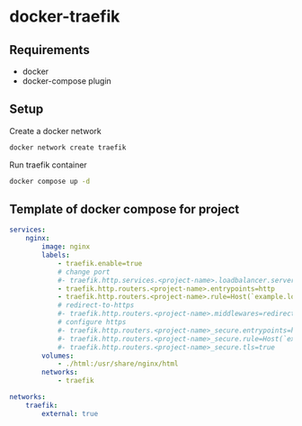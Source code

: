 # docker-traefik



## Requirements

- docker
- docker-compose plugin

## Setup

Create a docker network

```bash
docker network create traefik
```

Run traefik container

```bash
docker compose up -d
```

## Template of docker compose for project

```yaml
services:
    nginx:
        image: nginx
        labels:
            - traefik.enable=true
            # change port
            #- traefik.http.services.<project-name>.loadbalancer.server.port=8080
            - traefik.http.routers.<project-name>.entrypoints=http
            - traefik.http.routers.<project-name>.rule=Host(`example.localhost`)
            # redirect-to-https
            #- traefik.http.routers.<project-name>.middlewares=redirect-to-https@file
            # configure https
            #- traefik.http.routers.<project-name>_secure.entrypoints=https
            #- traefik.http.routers.<project-name>_secure.rule=Host(`example.localhost`)
            #- traefik.http.routers.<project-name>_secure.tls=true
        volumes:
            - ./html:/usr/share/nginx/html
        networks:
            - traefik

networks:
    traefik:
        external: true
```
